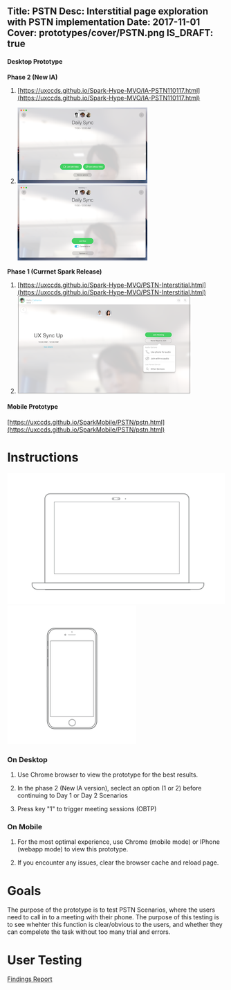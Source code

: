 Title: PSTN
Desc: Interstitial page exploration with PSTN implementation
Date: 2017-11-01
Cover: prototypes/cover/PSTN.png
IS_DRAFT: true
---

#### Desktop Prototype


**Phase 2 (New IA)** 
1. [https://uxccds.github.io/Spark-Hype-MVO/IA-PSTN110117.html](https://uxccds.github.io/Spark-Hype-MVO/IA-PSTN110117.html)


2. ![Option 1](../../../img_data/prototypes/IA-PSTN-P2-Option1.png)
![Option 2](../../../img_data/prototypes/IA-PSTN-P2-Option2.png)


**Phase 1 (Currnet Spark Release)**
1. [https://uxccds.github.io/Spark-Hype-MVO/PSTN-Interstitial.html](https://uxccds.github.io/Spark-Hype-MVO/PSTN-Interstitial.html)
2. ![Phase1](../../../img_data/prototypes/IA-PSTN-P1.png)

#### Mobile Prototype

[https://uxccds.github.io/SparkMobile/PSTN/pstn.html](https://uxccds.github.io/SparkMobile/PSTN/pstn.html)

# Instructions

![Desktop](../../../img_data/prototypes/Desktop-2x.png)
![mobile](../../../img_data/prototypes/Mobile-2x.png)

### On Desktop

1) Use Chrome browser to view the prototype for the best results.

2) In the phase 2 (New IA version), seclect an option (1 or 2) before continuing to Day 1 or Day 2 Scenarios

3) Press key "1" to trigger meeting sessions (OBTP)

### On Mobile

1) For the most optimal experience, use Chrome (mobile mode) or IPhone (webapp mode) to view this prototype.

2) If you encounter any issues, clear the  browser cache and reload page.

# Goals	
The purpose of the prototype is to test PSTN Scenarios, where the users need to call in to a meeting with their phone. The purpose of this testing is to see whehter this function is clear/obvious to the users, and whether they can compelete the task without too many trial and errors.

# User Testing
[Findings Report](https://cisco.box.com/s/kaet4iqikbcevijcr67zcbv1z3ozhncl)

